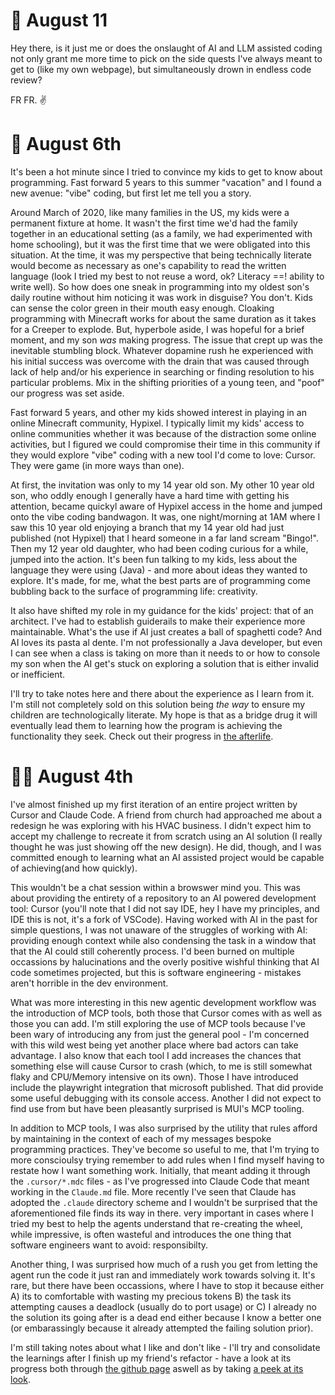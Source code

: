 # 🚀 August 11

Hey there, is it just me or does the onslaught of AI and LLM assisted coding not only grant me more time to pick on the side quests I've always meant to get to (like my own webpage), but simultaneously drown in endless code review?

FR FR. ✌️

# 🥸 August 6th

It's been a hot minute since I tried to convince my kids to get to know about programming.  Fast forward 5 years
to this summer "vacation" and I found a new avenue: "vibe" coding, but first let me tell you a story.

Around March of 2020, like many families in the US, my kids were a permanent fixture at home.  It wasn't the 
first time we'd had the family together in an educational setting (as a family, we had experimented with home
schooling), but it was the first time that we were obligated into this situation.  At the time, it was my
perspective that being technically literate would become as necessary as one's capability to read the written
language (look I tried my best to not reuse a word, ok? Literacy ==! ability to write well).  So how does one
sneak in programming into my oldest son's daily routine without him noticing it was work in disguise?  You
don't.  Kids can sense the color green in their mouth easy enough.  Cloaking programming with Minecraft works
for about the same duration as it takes for a Creeper to explode.  But, hyperbole aside, I was hopeful for a
brief moment, and my son _was_ making progress.  The issue that crept up was the inevitable stumbling block. 
Whatever dopamine rush he experienced with his initial success was overcome with the drain that was caused
through lack of help and/or his experience in searching or finding resolution to his particular problems. Mix
in the shifting priorities of a young teen, and "poof" our progress was set aside.

Fast forward 5 years, and other my kids showed interest in playing in an online Minecraft community, Hypixel.
I typically limit my kids' access to online communities whether it was because of the distraction
some online activities, but I figured we could compromise their time in this community if they would explore
"vibe" coding with a new tool I'd come to love: Cursor.  They were game (in more ways than one).

At first, the invitation was only to my 14 year old son.  My other 10 year old son, who oddly enough I generally
have a hard time with getting his attention, became quickyl aware of Hypixel access in the home and jumped onto 
the vibe coding bandwagon.  It was, one night/morning at 1AM where I saw this 10 year old enjoying a branch that 
my 14 year old had just published (not Hypixel) that I heard someone in a far land scream "Bingo!".  Then my 12 
year old daughter, who had been coding curious for a while, jumped into the action.  It's been fun talking to my 
kids, less about the language they were using (Java) - and more about ideas they wanted to explore.  It's made, 
for me, what the best parts are of programming come bubbling back to the surface of programming life: creativity.

It also have shifted my role in my guidance for the kids' project: that of an architect.  I've had to
establish guiderails to make their experience more maintainable. What's the use if AI just creates a ball
of spaghetti code?  And AI loves its pasta al dente.  I'm not professionally a Java developer, but even
I can see when a class is taking on more than it needs to or how to console my son when the AI get's stuck
on exploring a solution that is either invalid or inefficient.  

I'll try to take notes here and there about the experience as I learn from it.  I'm still not completely
sold on this solution being _the way_ to ensure my children are technologically literate. My hope is that
as a bridge drug it will eventually lead them to learning how the program is achieving the functionality
they seek. Check out their progress in [the afterlife](https://github.com/lukestreeter/afterlife).

# 👷‍♂️ August 4th

I've almost finished up my first iteration of an entire project written by Cursor and Claude Code.  A friend from 
church had approached me about a redesign he was exploring with his HVAC business.  I didn't expect him
to accept my challenge to recreate it from scratch using an AI solution (I really thought he was just 
showing off the new design).  He did, though, and I was committed enough to learning what an AI assisted
project would be capable of achieving(and how quickly).

This wouldn't be a chat session within a browswer mind you. This was about providing the entirety of a
repository to an AI powered development tool: Cursor (you'll note that I did not say IDE, hey I have my
principles, and IDE this is not, it's a fork of VSCode).  Having worked with AI in the past for simple
questions, I was not unaware of the struggles of working with AI: providing enough context while also
condensing the task in a window that that the AI could still coherently process.  I'd been burned 
on multiple occassions by halucinations and the overly positive wishful thinking that AI code sometimes
projected, but this is software engineering - mistakes aren't horrible in the dev environment.

What was more interesting in this new agentic development workflow was the introduction of MCP tools, both
those that Cursor comes with as well as those you can add. I'm still exploring the use of MCP tools because
I've been wary of introducing any from just the general pool - I'm concerned with this wild west being yet
another place where bad actors can take advantage.  I also know that each tool I add increases the chances
that something else will cause Cursor to crash (which, to me is still somewhat flaky and CPU/Memory intensive
on its own). Those I have introduced include the playwright integration that microsoft published. That did
provide some useful debugging with its console access.  Another I did not expect to find use from but have 
been pleasantly surprised is MUI's MCP tooling.

In addition to MCP tools, I was also surprised by the utility that rules afford by maintaining in the context
of each of my messages bespoke programming practices. They've become so useful to me, that I'm trying to more
conscioulsy trying remember to add rules when I find myself having to restate how I want something work.
Initially, that meant adding it through the `.cursor/*.mdc` files - as I've progressed into Claude Code that
meant working in the `Claude.md` file.  More recently I've seen that Claude has adopted the `.claude`
directory scheme and I wouldn't be surprised that the aforementioned file finds its way in there.
very important in cases where I tried my best to help the agents understand that re-creating the wheel,
while impressive, is often wasteful and introduces the one thing that software engineers want to avoid:
responsibilty. 

Another thing, I was surprised how much of a rush you get from letting the agent run the code
it just ran and immediately work towards solving it.  It's rare, but there have been occassions, where I have
to stop it because either A) its to comfortable with wasting my precious tokens B) the task its attempting 
causes a deadlock (usually do to port usage) or C) I already no the solution its going after is a dead end
either because I know a better one (or embarassingly because it already attempted the failing solution prior).

I'm still taking notes about what I like and don't like - I'll try and consolidate the learnings after I finish
up my friend's refactor - have a look at its progress both through [the github page](https://github.com/marcstreeter/honeycomb-web) 
aswell as by taking [a peek at its look](https://marcstreeter.github.io/honeycomb-web/).